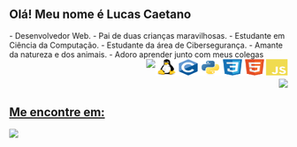 ## Olá! Meu nome é Lucas Caetano

<div widht="100%">
  <div style="display: inline_block" height="100%">
    - Desenvolvedor Web.
    - Pai de duas crianças maravilhosas.
    - Estudante em Ciência da Computação.
    - Estudante da área de Cibersegurança.
    - Amante da natureza e dos animais.
    - Adoro aprender junto com meus colegas
    <div>
      <img align="right" alt="jean-Js" height="30" width="40" src="https://raw.githubusercontent.com/devicons/devicon/master/icons/javascript/javascript-plain.svg">
      <img align="right" alt="jean-HTML" height="30" width="40" src="https://raw.githubusercontent.com/devicons/devicon/master/icons/html5/html5-original.svg">
      <img align="right" alt="jean-CSS" height="30" width="40" src="https://raw.githubusercontent.com/devicons/devicon/master/icons/css3/css3-original.svg">
      <img align="right" alt="jean-Python" height="30" width="40" src="https://raw.githubusercontent.com/devicons/devicon/master/icons/python/python-original.svg">
      <img align="right" alt="jean-C" height="30" width="40" src="https://raw.githubusercontent.com/devicons/devicon/master/icons/c/c-original.svg"/>
      <img align="right" alt="jean-linux" height="30" width="40" src="https://raw.githubusercontent.com/devicons/devicon/master/icons/linux/linux-original.svg"/>
    </div>
  </div>

  <div align="right" width="100%">
    <img src="https://github-readme-stats-git-masterrstaa-rickstaa.vercel.app/api/top-langs/?username=devLucasCaetano&layout=compact&langs_count=7&theme=midnight-purple"/>
    <br><br>
    <a href="https://github.com/devLucasCaetano">
    <img src="https://github-readme-stats-git-masterrstaa-rickstaa.vercel.app/api?username=devLucasCaetano&show_icons=true&theme=midnight-purple&include_all_commits=true&count_private=true"/>
  </div>
    
</div>
  
 ## Me encontre em:

<div>
  <a href="https://www.linkedin.com/in/lucas-caetano-/" target="_blank">
    <img src="https://img.shields.io/badge/-LinkedIn-%230077B5?style=for-the-badge&logo=linkedin&logoColor=white" target="_blank">
  </a> 
</div>
